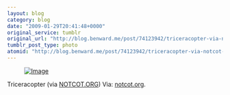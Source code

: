 ```yaml
---
layout: blog
category: blog
date: "2009-01-29T20:41:48+0000"
original_service: tumblr
original_url: "http://blog.benward.me/post/74123942/triceracopter-via-notcot-org"
tumblr_post_type: photo
atomid: "http://blog.benward.me/post/74123942/triceracopter-via-notcot-org"
---
```

<figure class="photo">
  <a href="http://www.notcot.org/redirect.php?url=http%3A%2F%2Fwww.facebook.com%2Fpages%2FTriceracopter%2F45109823109%3Fref%3Dmf&postsiteid=83307"><img src="http://benward.me/res/tumblr/media/74123942/0.jpg" alt="Image"></a>
</figure>

Triceracopter (via <a href="http://www.notcot.org/">NOTCOT.ORG</a>)
Via: [notcot.org](http://www.notcot.org/).